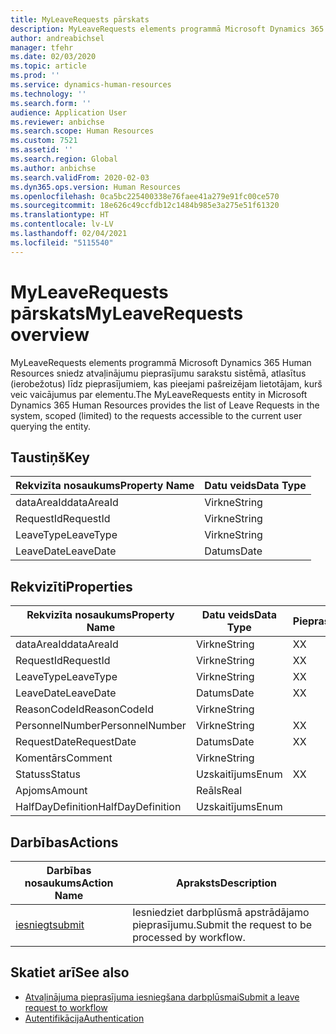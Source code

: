 ```yaml
---
title: MyLeaveRequests pārskats
description: MyLeaveRequests elements programmā Microsoft Dynamics 365 Human Resources sniedz atvaļinājumu pieprasījumu sarakstu sistēmā, atlasītus (ierobežotus) līdz pieprasījumiem, kas pieejami pašreizējam lietotājam, kurš veic vaicājumus par elementu.
author: andreabichsel
manager: tfehr
ms.date: 02/03/2020
ms.topic: article
ms.prod: ''
ms.service: dynamics-human-resources
ms.technology: ''
ms.search.form: ''
audience: Application User
ms.reviewer: anbichse
ms.search.scope: Human Resources
ms.custom: 7521
ms.assetid: ''
ms.search.region: Global
ms.author: anbichse
ms.search.validFrom: 2020-02-03
ms.dyn365.ops.version: Human Resources
ms.openlocfilehash: 0ca5bc225400338e76faee41a279e91fc00ce570
ms.sourcegitcommit: 18e626c49ccfdb12c1484b985e3a275e51f61320
ms.translationtype: HT
ms.contentlocale: lv-LV
ms.lasthandoff: 02/04/2021
ms.locfileid: "5115540"
---
```

# <a name="myleaverequests-overview"></a><span data-ttu-id="220f3-103">MyLeaveRequests pārskats</span><span class="sxs-lookup"><span data-stu-id="220f3-103">MyLeaveRequests overview</span></span>

<span data-ttu-id="220f3-104">MyLeaveRequests elements programmā Microsoft Dynamics 365 Human Resources sniedz atvaļinājumu pieprasījumu sarakstu sistēmā, atlasītus (ierobežotus) līdz pieprasījumiem, kas pieejami pašreizējam lietotājam, kurš veic vaicājumus par elementu.</span><span class="sxs-lookup"><span data-stu-id="220f3-104">The MyLeaveRequests entity in Microsoft Dynamics 365 Human Resources provides the list of Leave Requests in the system, scoped (limited) to the requests accessible to the current user querying the entity.</span></span>

## <a name="key"></a><span data-ttu-id="220f3-105">Taustiņš</span><span class="sxs-lookup"><span data-stu-id="220f3-105">Key</span></span>

  | <span data-ttu-id="220f3-106">Rekvizīta nosaukums</span><span class="sxs-lookup"><span data-stu-id="220f3-106">Property Name</span></span> | <span data-ttu-id="220f3-107">Datu veids</span><span class="sxs-lookup"><span data-stu-id="220f3-107">Data Type</span></span> |
  |---------------|-----------|
  | <span data-ttu-id="220f3-108">dataAreaId</span><span class="sxs-lookup"><span data-stu-id="220f3-108">dataAreaId</span></span>    | <span data-ttu-id="220f3-109">Virkne</span><span class="sxs-lookup"><span data-stu-id="220f3-109">String</span></span>    |
  | <span data-ttu-id="220f3-110">RequestId</span><span class="sxs-lookup"><span data-stu-id="220f3-110">RequestId</span></span>     | <span data-ttu-id="220f3-111">Virkne</span><span class="sxs-lookup"><span data-stu-id="220f3-111">String</span></span>    |
  | <span data-ttu-id="220f3-112">LeaveType</span><span class="sxs-lookup"><span data-stu-id="220f3-112">LeaveType</span></span>     | <span data-ttu-id="220f3-113">Virkne</span><span class="sxs-lookup"><span data-stu-id="220f3-113">String</span></span>    |
  | <span data-ttu-id="220f3-114">LeaveDate</span><span class="sxs-lookup"><span data-stu-id="220f3-114">LeaveDate</span></span>     | <span data-ttu-id="220f3-115">Datums</span><span class="sxs-lookup"><span data-stu-id="220f3-115">Date</span></span>      |
  
## <a name="properties"></a><span data-ttu-id="220f3-116">Rekvizīti</span><span class="sxs-lookup"><span data-stu-id="220f3-116">Properties</span></span>

  | <span data-ttu-id="220f3-117">Rekvizīta nosaukums</span><span class="sxs-lookup"><span data-stu-id="220f3-117">Property Name</span></span>     | <span data-ttu-id="220f3-118">Datu veids</span><span class="sxs-lookup"><span data-stu-id="220f3-118">Data Type</span></span> | <span data-ttu-id="220f3-119">Pieprasīts</span><span class="sxs-lookup"><span data-stu-id="220f3-119">Required</span></span> |
  |-------------------|-----------|----------|
  | <span data-ttu-id="220f3-120">dataAreaId</span><span class="sxs-lookup"><span data-stu-id="220f3-120">dataAreaId</span></span>        | <span data-ttu-id="220f3-121">Virkne</span><span class="sxs-lookup"><span data-stu-id="220f3-121">String</span></span>    | <span data-ttu-id="220f3-122">X</span><span class="sxs-lookup"><span data-stu-id="220f3-122">X</span></span>        |
  | <span data-ttu-id="220f3-123">RequestId</span><span class="sxs-lookup"><span data-stu-id="220f3-123">RequestId</span></span>         | <span data-ttu-id="220f3-124">Virkne</span><span class="sxs-lookup"><span data-stu-id="220f3-124">String</span></span>    | <span data-ttu-id="220f3-125">X</span><span class="sxs-lookup"><span data-stu-id="220f3-125">X</span></span>        |
  | <span data-ttu-id="220f3-126">LeaveType</span><span class="sxs-lookup"><span data-stu-id="220f3-126">LeaveType</span></span>         | <span data-ttu-id="220f3-127">Virkne</span><span class="sxs-lookup"><span data-stu-id="220f3-127">String</span></span>    | <span data-ttu-id="220f3-128">X</span><span class="sxs-lookup"><span data-stu-id="220f3-128">X</span></span>        |
  | <span data-ttu-id="220f3-129">LeaveDate</span><span class="sxs-lookup"><span data-stu-id="220f3-129">LeaveDate</span></span>         | <span data-ttu-id="220f3-130">Datums</span><span class="sxs-lookup"><span data-stu-id="220f3-130">Date</span></span>      | <span data-ttu-id="220f3-131">X</span><span class="sxs-lookup"><span data-stu-id="220f3-131">X</span></span>        |
  | <span data-ttu-id="220f3-132">ReasonCodeId</span><span class="sxs-lookup"><span data-stu-id="220f3-132">ReasonCodeId</span></span>      | <span data-ttu-id="220f3-133">Virkne</span><span class="sxs-lookup"><span data-stu-id="220f3-133">String</span></span>    |          |
  | <span data-ttu-id="220f3-134">PersonnelNumber</span><span class="sxs-lookup"><span data-stu-id="220f3-134">PersonnelNumber</span></span>   | <span data-ttu-id="220f3-135">Virkne</span><span class="sxs-lookup"><span data-stu-id="220f3-135">String</span></span>    | <span data-ttu-id="220f3-136">X</span><span class="sxs-lookup"><span data-stu-id="220f3-136">X</span></span>        |
  | <span data-ttu-id="220f3-137">RequestDate</span><span class="sxs-lookup"><span data-stu-id="220f3-137">RequestDate</span></span>       | <span data-ttu-id="220f3-138">Datums</span><span class="sxs-lookup"><span data-stu-id="220f3-138">Date</span></span>      | <span data-ttu-id="220f3-139">X</span><span class="sxs-lookup"><span data-stu-id="220f3-139">X</span></span>        |
  | <span data-ttu-id="220f3-140">Komentārs</span><span class="sxs-lookup"><span data-stu-id="220f3-140">Comment</span></span>           | <span data-ttu-id="220f3-141">Virkne</span><span class="sxs-lookup"><span data-stu-id="220f3-141">String</span></span>    |          |
  | <span data-ttu-id="220f3-142">Statuss</span><span class="sxs-lookup"><span data-stu-id="220f3-142">Status</span></span>            | <span data-ttu-id="220f3-143">Uzskaitījums</span><span class="sxs-lookup"><span data-stu-id="220f3-143">Enum</span></span>      | <span data-ttu-id="220f3-144">X</span><span class="sxs-lookup"><span data-stu-id="220f3-144">X</span></span>        |
  | <span data-ttu-id="220f3-145">Apjoms</span><span class="sxs-lookup"><span data-stu-id="220f3-145">Amount</span></span>            | <span data-ttu-id="220f3-146">Reāls</span><span class="sxs-lookup"><span data-stu-id="220f3-146">Real</span></span>      |          |
  | <span data-ttu-id="220f3-147">HalfDayDefinition</span><span class="sxs-lookup"><span data-stu-id="220f3-147">HalfDayDefinition</span></span> | <span data-ttu-id="220f3-148">Uzskaitījums</span><span class="sxs-lookup"><span data-stu-id="220f3-148">Enum</span></span>      |          |

## <a name="actions"></a><span data-ttu-id="220f3-149">Darbības</span><span class="sxs-lookup"><span data-stu-id="220f3-149">Actions</span></span>

 | <span data-ttu-id="220f3-150">Darbības nosaukums</span><span class="sxs-lookup"><span data-stu-id="220f3-150">Action Name</span></span>                               | <span data-ttu-id="220f3-151">Apraksts</span><span class="sxs-lookup"><span data-stu-id="220f3-151">Description</span></span>                                     |
 |-------------------------------------------|-------------------------------------------------|
 | [<span data-ttu-id="220f3-152">iesniegt</span><span class="sxs-lookup"><span data-stu-id="220f3-152">submit</span></span>](hr-developer-api-myleaverequests-submit.md)   | <span data-ttu-id="220f3-153">Iesniedziet darbplūsmā apstrādājamo pieprasījumu.</span><span class="sxs-lookup"><span data-stu-id="220f3-153">Submit the request to be processed by workflow.</span></span> |

## <a name="see-also"></a><span data-ttu-id="220f3-154">Skatiet arī</span><span class="sxs-lookup"><span data-stu-id="220f3-154">See also</span></span>

- [<span data-ttu-id="220f3-155">Atvaļinājuma pieprasījuma iesniegšana darbplūsmai</span><span class="sxs-lookup"><span data-stu-id="220f3-155">Submit a leave request to workflow</span></span>](hr-developer-api-myleaverequests-submit.md)
- [<span data-ttu-id="220f3-156">Autentifikācija</span><span class="sxs-lookup"><span data-stu-id="220f3-156">Authentication</span></span>](hr-developer-api-authentication.md)